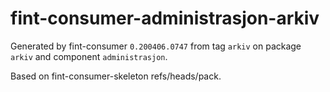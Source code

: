 # fint-consumer-administrasjon-arkiv

Generated by fint-consumer `0.200406.0747` from tag `arkiv` on package `arkiv` and component `administrasjon`.

Based on fint-consumer-skeleton refs/heads/pack.
